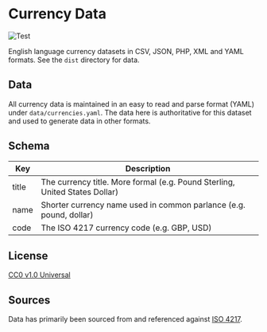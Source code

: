 # Currency Data

![Test](https://github.com/gibbs/currency-data/actions/workflows/tests.yml/badge.svg)

English language currency datasets in CSV, JSON, PHP, XML and YAML formats. See
the `dist` directory for data.

## Data

All currency data is maintained in an easy to read and parse format (YAML) 
under `data/currencies.yaml`. The data here is authoritative for this dataset
and used to generate data in other formats.

## Schema

| Key   | Description |
|-------|-------------|
| title | The currency title. More formal (e.g. Pound Sterling, United States Dollar) |
| name  | Shorter currency name used in common parlance (e.g. pound, dollar) |
| code  | The ISO 4217 currency code (e.g. GBP, USD) |

## License

[CC0 v1.0 Universal](https://github.com/gibbs/currency-data/blob/master/LICENSE)

## Sources

Data has primarily been sourced from and referenced against
[ISO 4217](https://www.iso.org/iso-4217-currency-codes.html).
